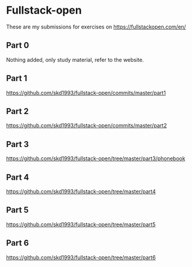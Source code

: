 # Fullstack-open

These are my submissions for exercises on https://fullstackopen.com/en/

## Part 0

Nothing added, only study material, refer to the website.

## Part 1

https://github.com/skd1993/fullstack-open/commits/master/part1

## Part 2

https://github.com/skd1993/fullstack-open/commits/master/part2

## Part 3

https://github.com/skd1993/fullstack-open/tree/master/part3/phonebook

## Part 4

https://github.com/skd1993/fullstack-open/tree/master/part4

## Part 5

https://github.com/skd1993/fullstack-open/tree/master/part5

## Part 6

https://github.com/skd1993/fullstack-open/tree/master/part6
